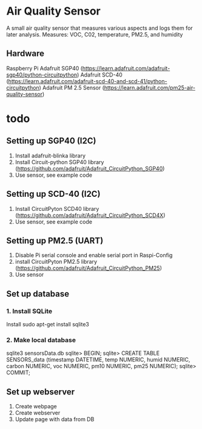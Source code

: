 # Air Quality Sensor
A small air quality sensor that measures various 
aspects and logs them for later analysis.
Measures: VOC, C02, temperature, PM2.5, and humidity

## Hardware
Raspberry Pi
Adafruit SGP40 (https://learn.adafruit.com/adafruit-sgp40/python-circuitpython)
Adafruit SCD-40 (https://learn.adafruit.com/adafruit-scd-40-and-scd-41/python-circuitpython)
Adafruit PM 2.5 Sensor (https://learn.adafruit.com/pm25-air-quality-sensor)

# todo
## Setting up SGP40 (I2C)
1. Install adafruit-blinka library
2. Install Circuit-python SGP40 library (https://github.com/adafruit/Adafruit_CircuitPython_SGP40)
3. Use sensor, see example code

## Setting up SCD-40 (I2C)
1. Install CircuitPyton SCD40 library (https://github.com/adafruit/Adafruit_CircuitPython_SCD4X)
2. Use sensor, see example code

## Setting up PM2.5 (UART)
1. Disable Pi serial console and enable serial port in Raspi-Config
2. install CircuitPyton PM2.5 library (https://github.com/adafruit/Adafruit_CircuitPython_PM25)
3. Use sensor

## Set up database
### 1. Install SQLite
Install sudo apt-get install sqlite3
### 2. Make local database
sqlite3 sensorsData.db
sqlite> BEGIN;
sqlite> CREATE TABLE SENSORS_data (timestamp DATETIME,  temp NUMERIC, humid NUMERIC, carbon NUMERIC, voc NUMERIC, pm10 NUMERIC, pm25 NUMERIC);
sqlite> COMMIT;

## Set up webserver
1. Create webpage
2. Create webserver
3. Update page with data from DB
